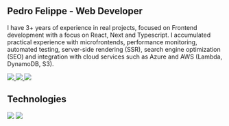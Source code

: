 
 ## Pedro Felippe - Web Developer
I have 3+ years of experience in real projects, focused on Frontend development with a focus on React, Next and Typescript. I accumulated practical experience with microfrontends, performance monitoring, automated testing, server-side rendering (SSR), search engine optimization (SEO) and integration with cloud services such as Azure and AWS (Lambda, DynamoDB, S3).

<div align="start"> 
  <a href="mailto:pedfelippe@gmail.com">
    <img src="https://img.shields.io/badge/Gmail-333333?style=for-the-badge&logo=gmail" />
  </a>
  <a href="https://www.linkedin.com/in/pedro-felippe/" target="_blank">
    <img src="https://img.shields.io/badge/LinkedIn-0077B5?style=for-the-badge&logo=linkedin&logoColor=white" target="_blank" />
  </a>
  <a href="https://portfolio-pefelippe.vercel.app/" target="_blank">
     <img src="https://img.shields.io/badge/Portfolio-FF5722?style=for-the-badge&logo=todoist&logoColor=white" target="_blank" /> <!-- sqlite, safari, google-chrome are other good icon options -->
  </a>
</div>

 
## Technologies
<img src="https://skillicons.dev/icons?i=html,css,javascript,typescript,react,tailwind,nextjs,express,mysql,flask,azure" />
<img src="https://skillicons.dev/icons?i=python,nodejs,java,bootstrap,mui,aws,mongodb,figma,vscode,git,github" />



